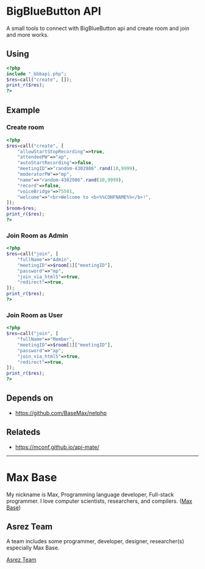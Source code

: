 # BigBlueButton API

A small tools to connect with BigBlueButton api and create room and join and more works.

## Using

```php
<?php
include "_bbbapi.php";
$res=call("create", []);
print_r($res);
?>
```

## Example

### Create room

```php
<?php
$res=call("create", [
	"allowStartStopRecording"=>true,
	"attendeePW"=>"ap",
	"autoStartRecording"=>false,
	"meetingID"=>"random-4302986".rand(10,9999),
	"moderatorPW"=>"mp",
	"name"=>"random-4302986".rand(10,9999),
	"record"=>false,
	"voiceBridge"=>75501,
	"welcome"=>"<br>Welcome to <b>%%CONFNAME%%</b>!",
]);
$room=$res;
print_r($res);
?>
```


### Join Room as Admin

```php
<?php
$res=call("join", [
	"fullName"=>"Admin",
	"meetingID"=>$room[1]["meetingID"],
	"password"=>"mp",
	"join_via_html5"=>true,
	"redirect"=>true,
]);
print_r($res);
?>
```

### Join Room as User

```php
<?php
$res=call("join", [
	"fullName"=>"Member",
	"meetingID"=>$room[1]["meetingID"],
	"password"=>"ap",
	"join_via_html5"=>true,
	"redirect"=>true,
]);
print_r($res);
?>
```

## Depends on

- https://github.com/BaseMax/netphp

## Relateds

- https://mconf.github.io/api-mate/

---------

# Max Base

My nickname is Max, Programming language developer, Full-stack programmer. I love computer scientists, researchers, and compilers. ([Max Base](https://maxbase.org/))

## Asrez Team

A team includes some programmer, developer, designer, researcher(s) especially Max Base.

[Asrez Team](https://www.asrez.com/)
